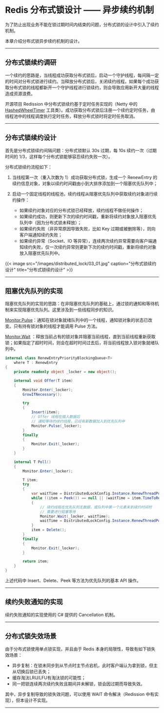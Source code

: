 # Redis 分布式锁设计 —— 异步续约机制


为了防止出现业务不能在锁过期时间内结束的问题，分布式锁的设计中引入了续约机制。

本章介绍分布式锁异步续约机制的设计。

---

## 分布式锁续约调研

一个续约的思路是，当线程成功获取分布式锁后，启动一个守护线程，每间隔一定的时间对分布式锁进行续约。当释放分布式锁后，关闭续约线程。如果每个成功获取分布式锁的线程都新开一个守护线程进行锁续约，则会导致应用新开大量的线程造成资源浪费。

开源项目 Redission 中分布式锁续约基于定时任务实现的（Netty 中的 [HashedWheelTimer](https://netty.io/4.0/api/io/netty/util/HashedWheelTimer.html) 工具类）。成功获取分布式锁后注册一个续约定时任务，由线程池中的线程调度执行定时任务，释放分布式锁时将定时任务取消。

---

## 分布式锁续约设计

首先是分布式锁续约间隔问题：分布式锁默认 30s 过期，每 10s 续约一次（过期时间的 1/3，这样每个分布式锁能够容忍续约失败一次）。

分布式锁续约流程如下：

1. 当线程第一次（重入次数为 1）成功获取分布式锁，生成一个 RenewEntry 的续约信息对象，对象以续约时间戳由小到大排序添加到一个阻塞优先队列中；

2. 启动一个固定线程的线程池，续约线程从阻塞优先队列中获取续约对象进行续约操作：

    - 如果续约对象对应的分布式锁已经释放，续约线程不做任何操作；
    - 如果续约成功，则更新下次的续约时间戳，重新将续约对象放入阻塞优先队列中（因为分布式锁未释放）；
    - 如果续约失败（非异常原因导致失败，比如 Key 过期或被删除等），则向客户端通知续约失败；
    - 如果续约异常（Socket、IO 等异常），连续两次续约异常需要向客户端通知续约失败，仅一次续约异常则更新下次的续约时间戳，重新将续约对象放入阻塞优先队列中。

{{< image src="/images/distributed_lock/03_01.jpg" caption="分布式锁续约设计" title="分布式锁续约设计" >}}

---

## 阻塞优先队列的实现

阻塞优先队列的实现的思路：在非阻塞优先队列的基础上，通过锁的通知和等待机制来实现阻塞优先队列。这里涉及到一些线程同步的知识。

[Monitor.Pulse](https://learn.microsoft.com/en-us/dotnet/api/system.threading.monitor.pulse?view=net-8.0)：通知在锁对象就绪队列中的一个线程，通知锁对象的状态已改变。只有持有锁对象的线程才能调用 Pulse 方法。

[Monitor.Wait](https://learn.microsoft.com/en-us/dotnet/api/system.threading.monitor.wait?view=net-8.0) ：释放当前占有的锁对象并阻塞当前线程，直到当前线程重新获取锁；如果指定了超时时间，则会在超时时间过去后，将当前线程放入锁对象就绪队列中。

``` C#
internal class RenewEntryPriorityBlockingQueue<T>
    where T : RenewEntry
{
    private readonly object _locker = new object();

    internal void Offer(T item)
    {
        Monitor.Enter(_locker);
        GrowIfNecessary();

        try
        {
            Insert(item);
            // Offer 线程在插入数据后
            // 通知等待的续约线程，已经有新数据加入到优先队列中
            Monitor.Pulse(_locker);
        }
        finally
        {
            Monitor.Exit(_locker);
        }
    }

    internal T Poll()
    {
        Monitor.Enter(_locker);

        T item;
        try
        {
            var waitTime = DistributedLockConfig.Instance.RenewThreadPollIntervalMilliseconds;
            while ((item = Peek()) == null || (waitTime = item.TimeToRenew()) > 0)
            {
                // 续约线程在优先队列无数据，或队列中第一个元素未到续约时间时
                // 需要进行阻塞等待
                Monitor.Wait(_locker, waitTime);
                waitTime = DistributedLockConfig.Instance.RenewThreadPollIntervalMilliseconds;
            }
            item = Delete();
        }
        finally
        {
            Monitor.Exit(_locker);
        }

        return item;
    }
}
```

上述代码中 Insert、Delete、Peek 等方法为优先队列的基本 API 操作。

---

## 续约失败通知的实现

续约失败通知的实现使用的 C# 提供的 Cancellation 机制。

---

## 分布式锁失效场景

由于分布式锁使用单点锁实现，并且由于 Redis 本身的局限性，导致有如下锁失效场景：

- 异步复制：在锁未同步到从节点时主节点宕机，此时客户端认为拿到锁，但主从切换后锁已丢失；
- 缓存淘汰LRU/LFU有淘汰锁的可能性；
- 同一把锁连续两次续约失败且期间并未解锁，锁会因过期而导致失效。

其中，异步复制导致的锁失效问题，可以使用 WAIT 命令解决（Redission 中有实现），但本设计不实现。

---

